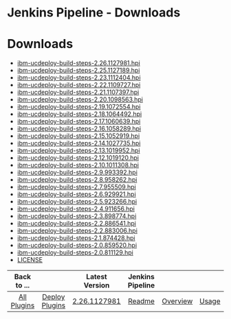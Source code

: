 
Jenkins Pipeline - Downloads
============================

# Downloads

- [ibm-ucdeploy-build-steps-2.26.1127981.hpi](https://raw.githubusercontent.com/UrbanCode/IBM-UCD-PLUGINS/main/files/jenkins-pipeline-ud-plugin/ibm-ucdeploy-build-steps-2.26.1127981.hpi)
- [ibm-ucdeploy-build-steps-2.25.1127189.hpi](https://raw.githubusercontent.com/UrbanCode/IBM-UCD-PLUGINS/main/files/jenkins-pipeline-ud-plugin/ibm-ucdeploy-build-steps-2.25.1127189.hpi)
- [ibm-ucdeploy-build-steps-2.23.1112404.hpi](https://raw.githubusercontent.com/UrbanCode/IBM-UCD-PLUGINS/main/files/jenkins-pipeline-ud-plugin/ibm-ucdeploy-build-steps-2.23.1112404.hpi)
- [ibm-ucdeploy-build-steps-2.22.1109727.hpi](https://raw.githubusercontent.com/UrbanCode/IBM-UCD-PLUGINS/main/files/jenkins-pipeline-ud-plugin/ibm-ucdeploy-build-steps-2.22.1109727.hpi)
- [ibm-ucdeploy-build-steps-2.21.1107397.hpi](https://raw.githubusercontent.com/UrbanCode/IBM-UCD-PLUGINS/main/files/jenkins-pipeline-ud-plugin/ibm-ucdeploy-build-steps-2.21.1107397.hpi)
- [ibm-ucdeploy-build-steps-2.20.1098563.hpi](https://raw.githubusercontent.com/UrbanCode/IBM-UCD-PLUGINS/main/files/jenkins-pipeline-ud-plugin/ibm-ucdeploy-build-steps-2.20.1098563.hpi)
- [ibm-ucdeploy-build-steps-2.19.1072554.hpi](https://raw.githubusercontent.com/UrbanCode/IBM-UCD-PLUGINS/main/files/jenkins-pipeline-ud-plugin/ibm-ucdeploy-build-steps-2.19.1072554.hpi)
- [ibm-ucdeploy-build-steps-2.18.1064492.hpi](https://raw.githubusercontent.com/UrbanCode/IBM-UCD-PLUGINS/main/files/jenkins-pipeline-ud-plugin/ibm-ucdeploy-build-steps-2.18.1064492.hpi)
- [ibm-ucdeploy-build-steps-2.17.1060639.hpi](https://raw.githubusercontent.com/UrbanCode/IBM-UCD-PLUGINS/main/files/jenkins-pipeline-ud-plugin/ibm-ucdeploy-build-steps-2.17.1060639.hpi)
- [ibm-ucdeploy-build-steps-2.16.1058289.hpi](https://raw.githubusercontent.com/UrbanCode/IBM-UCD-PLUGINS/main/files/jenkins-pipeline-ud-plugin/ibm-ucdeploy-build-steps-2.16.1058289.hpi)
- [ibm-ucdeploy-build-steps-2.15.1052919.hpi](https://raw.githubusercontent.com/UrbanCode/IBM-UCD-PLUGINS/main/files/jenkins-pipeline-ud-plugin/ibm-ucdeploy-build-steps-2.15.1052919.hpi)
- [ibm-ucdeploy-build-steps-2.14.1027735.hpi](https://raw.githubusercontent.com/UrbanCode/IBM-UCD-PLUGINS/main/files/jenkins-pipeline-ud-plugin/ibm-ucdeploy-build-steps-2.14.1027735.hpi)
- [ibm-ucdeploy-build-steps-2.13.1019952.hpi](https://raw.githubusercontent.com/UrbanCode/IBM-UCD-PLUGINS/main/files/jenkins-pipeline-ud-plugin/ibm-ucdeploy-build-steps-2.13.1019952.hpi)
- [ibm-ucdeploy-build-steps-2.12.1019120.hpi](https://raw.githubusercontent.com/UrbanCode/IBM-UCD-PLUGINS/main/files/jenkins-pipeline-ud-plugin/ibm-ucdeploy-build-steps-2.12.1019120.hpi)
- [ibm-ucdeploy-build-steps-2.10.1011308.hpi](https://raw.githubusercontent.com/UrbanCode/IBM-UCD-PLUGINS/main/files/jenkins-pipeline-ud-plugin/ibm-ucdeploy-build-steps-2.10.1011308.hpi)
- [ibm-ucdeploy-build-steps-2.9.993392.hpi](https://raw.githubusercontent.com/UrbanCode/IBM-UCD-PLUGINS/main/files/jenkins-pipeline-ud-plugin/ibm-ucdeploy-build-steps-2.9.993392.hpi)
- [ibm-ucdeploy-build-steps-2.8.958262.hpi](https://raw.githubusercontent.com/UrbanCode/IBM-UCD-PLUGINS/main/files/jenkins-pipeline-ud-plugin/ibm-ucdeploy-build-steps-2.8.958262.hpi)
- [ibm-ucdeploy-build-steps-2.7.955509.hpi](https://raw.githubusercontent.com/UrbanCode/IBM-UCD-PLUGINS/main/files/jenkins-pipeline-ud-plugin/ibm-ucdeploy-build-steps-2.7.955509.hpi)
- [ibm-ucdeploy-build-steps-2.6.929921.hpi](https://raw.githubusercontent.com/UrbanCode/IBM-UCD-PLUGINS/main/files/jenkins-pipeline-ud-plugin/ibm-ucdeploy-build-steps-2.6.929921.hpi)
- [ibm-ucdeploy-build-steps-2.5.923266.hpi](https://raw.githubusercontent.com/UrbanCode/IBM-UCD-PLUGINS/main/files/jenkins-pipeline-ud-plugin/ibm-ucdeploy-build-steps-2.5.923266.hpi)
- [ibm-ucdeploy-build-steps-2.4.911656.hpi](https://raw.githubusercontent.com/UrbanCode/IBM-UCD-PLUGINS/main/files/jenkins-pipeline-ud-plugin/ibm-ucdeploy-build-steps-2.4.911656.hpi)
- [ibm-ucdeploy-build-steps-2.3.898774.hpi](https://raw.githubusercontent.com/UrbanCode/IBM-UCD-PLUGINS/main/files/jenkins-pipeline-ud-plugin/ibm-ucdeploy-build-steps-2.3.898774.hpi)
- [ibm-ucdeploy-build-steps-2.2.886541.hpi](https://raw.githubusercontent.com/UrbanCode/IBM-UCD-PLUGINS/main/files/jenkins-pipeline-ud-plugin/ibm-ucdeploy-build-steps-2.2.886541.hpi)
- [ibm-ucdeploy-build-steps-2.2.883006.hpi](https://raw.githubusercontent.com/UrbanCode/IBM-UCD-PLUGINS/main/files/jenkins-pipeline-ud-plugin/ibm-ucdeploy-build-steps-2.2.883006.hpi)
- [ibm-ucdeploy-build-steps-2.1.874428.hpi](https://raw.githubusercontent.com/UrbanCode/IBM-UCD-PLUGINS/main/files/jenkins-pipeline-ud-plugin/ibm-ucdeploy-build-steps-2.1.874428.hpi)
- [ibm-ucdeploy-build-steps-2.0.859520.hpi](https://raw.githubusercontent.com/UrbanCode/IBM-UCD-PLUGINS/main/files/jenkins-pipeline-ud-plugin/ibm-ucdeploy-build-steps-2.0.859520.hpi)
- [ibm-ucdeploy-build-steps-2.0.811129.hpi](https://raw.githubusercontent.com/UrbanCode/IBM-UCD-PLUGINS/main/files/jenkins-pipeline-ud-plugin/ibm-ucdeploy-build-steps-2.0.811129.hpi)
- [LICENSE](https://raw.githubusercontent.com/UrbanCode/IBM-UCD-PLUGINS/main/files/jenkins-pipeline-ud-plugin/LICENSE)

|Back to ...||Latest Version|Jenkins Pipeline |||
| :---: | :---: | :---: | :---: | :---: | :---: |
|[All Plugins](../../index.md)|[Deploy Plugins](../README.md)|[2.26.1127981](https://raw.githubusercontent.com/UrbanCode/IBM-UCD-PLUGINS/main/files/jenkins-pipeline-ud-plugin/ibm-ucdeploy-build-steps-2.26.1127981.hpi)|[Readme](README.md)|[Overview](overview.md)|[Usage](usage.md)|
